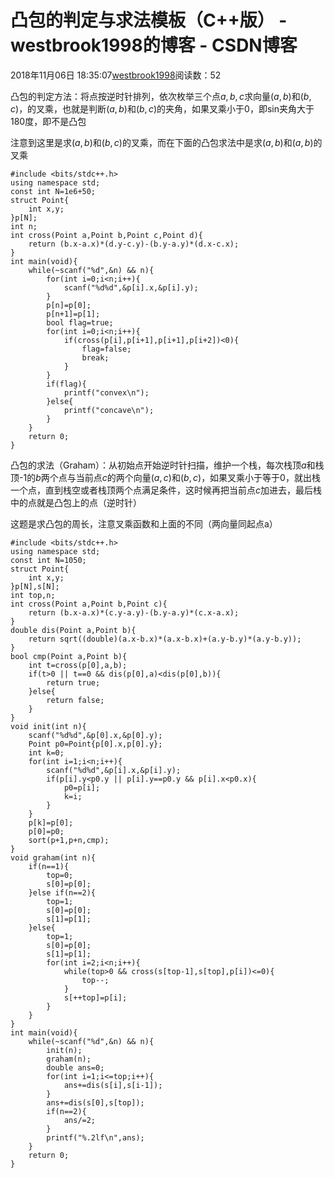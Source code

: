 # 凸包的判定与求法模板（C++版） - westbrook1998的博客 - CSDN博客





2018年11月06日 18:35:07[westbrook1998](https://me.csdn.net/westbrook1998)阅读数：52








凸包的判定方法：将点按逆时针排列，依次枚举三个点$a,b,c$求向量$(a,b)$和$(b,c)$，的叉乘，也就是判断$(a,b)$和$(b,c)$的夹角，如果叉乘小于0，即sin夹角大于180度，即不是凸包

注意到这里是求$(a,b)$和$(b,c)$的叉乘，而在下面的凸包求法中是求$(a,b)$和$(a,b)$的叉乘

```
#include <bits/stdc++.h>
using namespace std;
const int N=1e6+50;
struct Point{
    int x,y;
}p[N];
int n;
int cross(Point a,Point b,Point c,Point d){
    return (b.x-a.x)*(d.y-c.y)-(b.y-a.y)*(d.x-c.x);
}
int main(void){
    while(~scanf("%d",&n) && n){
        for(int i=0;i<n;i++){
            scanf("%d%d",&p[i].x,&p[i].y);
        }
        p[n]=p[0];
        p[n+1]=p[1];
        bool flag=true;
        for(int i=0;i<n;i++){
            if(cross(p[i],p[i+1],p[i+1],p[i+2])<0){
                flag=false;
                break;
            }
        }
        if(flag){
            printf("convex\n");
        }else{
            printf("concave\n");
        }
    }
    return 0;
}
```

凸包的求法（Graham）：从初始点开始逆时针扫描，维护一个栈，每次栈顶$a$和栈顶-1的$b$两个点与当前点$c$的两个向量$(a,c)$和$(b,c)$，如果叉乘小于等于0，就出栈一个点，直到栈空或者栈顶两个点满足条件，这时候再把当前点$c$加进去，最后栈中的点就是凸包上的点（逆时针）

这题是求凸包的周长，注意叉乘函数和上面的不同（两向量同起点a）

```
#include <bits/stdc++.h>
using namespace std;
const int N=1050;
struct Point{
    int x,y;
}p[N],s[N];
int top,n;
int cross(Point a,Point b,Point c){
    return (b.x-a.x)*(c.y-a.y)-(b.y-a.y)*(c.x-a.x);
}
double dis(Point a,Point b){
    return sqrt((double)(a.x-b.x)*(a.x-b.x)+(a.y-b.y)*(a.y-b.y));
}
bool cmp(Point a,Point b){
    int t=cross(p[0],a,b);
    if(t>0 || t==0 && dis(p[0],a)<dis(p[0],b)){
        return true;
    }else{
        return false;
    }
}
void init(int n){
    scanf("%d%d",&p[0].x,&p[0].y);
    Point p0=Point{p[0].x,p[0].y};
    int k=0;
    for(int i=1;i<n;i++){
        scanf("%d%d",&p[i].x,&p[i].y);
        if(p[i].y<p0.y || p[i].y==p0.y && p[i].x<p0.x){
            p0=p[i];
            k=i;
        }
    }
    p[k]=p[0];
    p[0]=p0;
    sort(p+1,p+n,cmp);
}
void graham(int n){
    if(n==1){
        top=0;
        s[0]=p[0];
    }else if(n==2){
        top=1;
        s[0]=p[0];
        s[1]=p[1];
    }else{
        top=1;
        s[0]=p[0];
        s[1]=p[1];
        for(int i=2;i<n;i++){
            while(top>0 && cross(s[top-1],s[top],p[i])<=0){
                top--;
            }
            s[++top]=p[i];
        }
    }
}
int main(void){
    while(~scanf("%d",&n) && n){
        init(n);
        graham(n);
        double ans=0;
        for(int i=1;i<=top;i++){
            ans+=dis(s[i],s[i-1]);
        }
        ans+=dis(s[0],s[top]);
        if(n==2){
            ans/=2;
        }
        printf("%.2lf\n",ans);
    }
    return 0;
}
```



